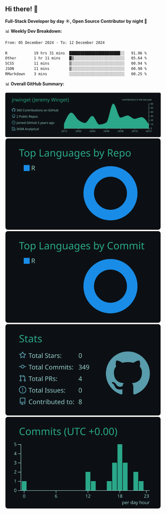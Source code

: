 ## Hi there! 👋

**Full-Stack Developer by day ☀️, Open Source Contributor by night 🌙**

📊 **Weekly Dev Breakdown:**
<!--START_SECTION:waka-->

```txt
From: 05 December 2024 - To: 12 December 2024

R            19 hrs 31 mins  ███████████████████████░░   91.96 %
Other        1 hr 11 mins    █▒░░░░░░░░░░░░░░░░░░░░░░░   05.64 %
SCSS         11 mins         ▒░░░░░░░░░░░░░░░░░░░░░░░░   00.94 %
JSON         11 mins         ▒░░░░░░░░░░░░░░░░░░░░░░░░   00.90 %
RMarkdown    3 mins          ░░░░░░░░░░░░░░░░░░░░░░░░░   00.25 %
```

<!--END_SECTION:waka-->

📊 **Overall GitHub Summary:**

[![](https://raw.githubusercontent.com/jrwinget/jrwinget/main/profile-summary-card-output/gotham/0-profile-details.svg)](https://github.com/vn7n24fzkq/github-profile-summary-cards)
[![](https://raw.githubusercontent.com/jrwinget/jrwinget/main/profile-summary-card-output/gotham/1-repos-per-language.svg)](https://github.com/vn7n24fzkq/github-profile-summary-cards) [![](https://raw.githubusercontent.com/jrwinget/jrwinget/main/profile-summary-card-output/gotham/2-most-commit-language.svg)](https://github.com/vn7n24fzkq/github-profile-summary-cards)
[![](https://raw.githubusercontent.com/jrwinget/jrwinget/main/profile-summary-card-output/gotham/3-stats.svg)](https://github.com/vn7n24fzkq/github-profile-summary-cards) [![](https://raw.githubusercontent.com/jrwinget/jrwinget/main/profile-summary-card-output/gotham/4-productive-time.svg)](https://github.com/vn7n24fzkq/github-profile-summary-cards)
